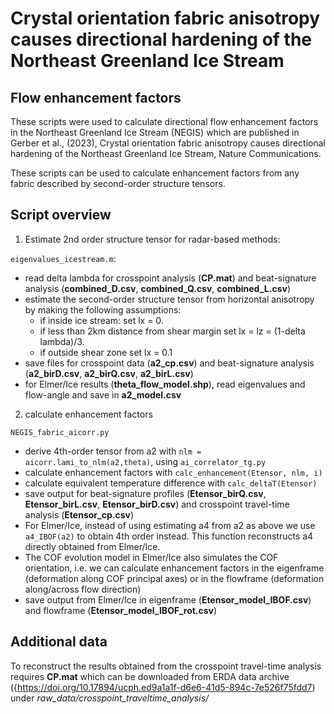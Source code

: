 # Crystal orientation fabric anisotropy causes directional hardening of the Northeast Greenland Ice Stream
## Flow enhancement factors

These scripts were used to calculate directional flow enhancement factors in the Northeast Greenland Ice Stream (NEGIS) which are published in Gerber et al., (2023), Crystal orientation fabric anisotropy causes directional hardening of the Northeast Greenland Ice Stream, Nature Communications.

These scripts can be used to calculate enhancement factors from any fabric described by second-order structure tensors.

## Script overview 

1) Estimate 2nd order structure tensor for radar-based methods:

`eigenvalues_icestream.m`:
- read delta lambda for crosspoint analysis (**CP.mat**) and beat-signature analysis (**combined_D.csv**, **combined_Q.csv**, **combined_L.csv**)
- estimate the second-order structure tensor from horizontal anisotropy by making the following assumptions:
  - if inside ice stream: set lx = 0.
  - if less than 2km distance from shear margin set lx = lz = (1-delta lambda)/3.
  - if outside shear zone set lx = 0.1
- save files for crosspoint data (**a2_cp.csv**) and beat-signature analysis (**a2_birD.csv**, **a2_birQ.csv**, **a2_birL.csv**)
- for Elmer/Ice results (**theta_flow_model.shp**), read eigenvalues and flow-angle and save in **a2_model.csv**

2) calculate enhancement factors

`NEGIS_fabric_aicorr.py`
- derive 4th-order tensor from a2 with `nlm = aicorr.lami_to_nlm(a2,theta)`, using `ai_correlator_tg.py`
- calculate enhancement factors with `calc_enhancement(Etensor, nlm, i)`
- calculate equivalent temperature difference with `calc_deltaT(Etensor)`
- save output for beat-signature profiles (**Etensor_birQ.csv**, **Etensor_birL.csv**, **Etensor_birD.csv**) and crosspoint travel-time analysis (**Etensor_cp.csv**)
- For Elmer/Ice, instead of using estimating a4 from a2 as above we use `a4_IBOF(a2)` to obtain 4th order instead. This function reconstructs a4 directly obtained from Elmer/Ice.
- The COF evolution model in Elmer/Ice also simulates the COF orientation, i.e. we can calculate enhancement factors in the eigenframe (deformation along COF principal axes) or in the flowframe (deformation along/across flow direction)
- save output from Elmer/Ice in eigenframe (**Etensor_model_IBOF.csv**) and flowframe (**Etensor_model_IBOF_rot.csv**)

## Additional data

To reconstruct the results obtained from the crosspoint travel-time analysis requires **CP.mat** which can be downloaded from ERDA data archive ({https://doi.org/10.17894/ucph.ed9a1a1f-d6e6-41d5-894c-7e526f75fdd7) under *raw_data/crosspoint_traveltime_analysis/*

